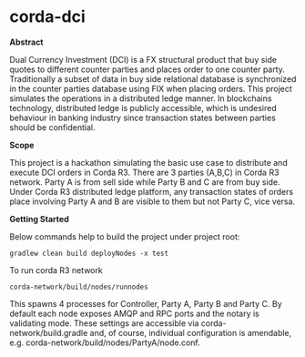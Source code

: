 # corda-dci

**Abstract**

Dual Currency Investment (DCI) is a FX structural product that buy side quotes to different counter parties and
places order to one counter party. Traditionally a subset of data in buy side relational database is synchronized in the 
counter parties database using FIX when placing orders. This project simulates the operations in a distributed ledge 
manner. In blockchains technology, distributed ledge is publicly accessible, which is undesired behaviour in banking 
industry since transaction states between parties should be confidential.

**Scope**
 
This project is a hackathon simulating the basic use case to distribute and execute DCI orders in Corda R3. 
There are 3 parties (A,B,C) in Corda R3 network. Party A is from sell side while Party B and C are from buy side.
Under Corda R3 distributed ledge platform, any transaction states of orders place involving Party A and B are visible 
to them but not Party C, vice versa.

**Getting Started**

Below commands help to build the project under project root:

`gradlew clean build deployNodes -x test`

To run corda R3 network

`corda-network/build/nodes/runnodes`

This spawns 4 processes for Controller, Party A, Party B and Party C. By default each node exposes AMQP and RPC ports
and the notary is validating mode. These settings are accessible via corda-network/build.gradle and, of course, 
individual configuration is amendable, e.g. corda-network/build/nodes/PartyA/node.conf.
